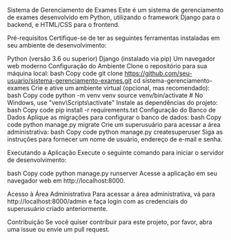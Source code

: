 Sistema de Gerenciamento de Exames
Este é um sistema de gerenciamento de exames desenvolvido em Python, utilizando o framework Django para o backend, e HTML/CSS para o frontend.

Pré-requisitos
Certifique-se de ter as seguintes ferramentas instaladas em seu ambiente de desenvolvimento:

Python (versão 3.6 ou superior)
Django (instalado via pip)
Um navegador web moderno
Configuração do Ambiente
Clone o repositório para sua máquina local:
bash
Copy code
git clone https://github.com/seu-usuario/sistema-gerenciamento-exames.git
cd sistema-gerenciamento-exames
Crie e ative um ambiente virtual (opcional, mas recomendado):
bash
Copy code
python -m venv venv
source venv/bin/activate  # No Windows, use "venv\Scripts\activate"
Instale as dependências do projeto:
bash
Copy code
pip install -r requirements.txt
Configuração do Banco de Dados
Aplique as migrações para configurar o banco de dados:
bash
Copy code
python manage.py migrate
Crie um superusuário para acessar a área administrativa:
bash
Copy code
python manage.py createsuperuser
Siga as instruções para fornecer um nome de usuário, endereço de e-mail e senha.

Executando a Aplicação
Execute o seguinte comando para iniciar o servidor de desenvolvimento:

bash
Copy code
python manage.py runserver
Acesse a aplicação em seu navegador web em http://localhost:8000.

Acesso à Área Administrativa
Para acessar a área administrativa, vá para http://localhost:8000/admin e faça login com as credenciais do superusuário criado anteriormente.

Contribuição
Se você quiser contribuir para este projeto, por favor, abra uma issue ou envie um pull request.
